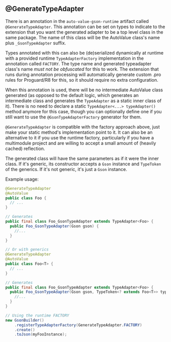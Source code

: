 ## @GenerateTypeAdapter

There is an annotation in the `auto-value-gson-runtime` artifact called `@GenerateTypeAdapter`. This annotation
can be set on types to indicate to the extension that you want the generated adapter to be a top level class in the same
package. The name of this class will be the AutoValue class's name plus `_GsonTypeAdapter` suffix.

Types annotated with this can also be (de)serialized dynamically at runtime with a provided runtime `TypeAdapterFactory`
implementation in the annotation called `FACTORY`. The type name and generated typeadapter class's name *must not be obfuscated*
for this to work. The extension that runs during annotation processing will automatically generate custom
.pro rules for Proguard/R8 for this, so it should require no extra configuration.

When this annotation is used, there will be no intermediate AutoValue class generated (as opposed to the default logic,
which generates an intermediate class and generates the `TypeAdapter` as a static inner class of it). There is no need
to declare a static `TypeAdapter<...> typeAdapter()` method anymore for this case, though you can optionally define
one if you still want to use the `@GsonTypeAdapterFactory` generator for them.

`@GenerateTypeAdapter` is compatible with the factory approach above, just make your static method's implementation
point to it. It can also be an alternative to it if you use the runtime factory, particularly if you
have a multimodule project and are willing to accept a small amount of (heavily cached) reflection.

The generated class will have the same parameters as if it were the inner class. If it's generic, its constructor
accepts a `Gson` instance and `TypeToken` of the generics. If it's not generic, it's just a `Gson` instance.

Example usage:

```java
@GenerateTypeAdapter
@AutoValue
public class Foo {
  // ...
}

// Generates
public final class Foo_GsonTypeAdapter extends TypeAdapter<Foo> {
  public Foo_GsonTypeAdapter(Gson gson) {
    //...
  }
}

// Or with generics
@GenerateTypeAdapter
@AutoValue
public class Foo<T> {
  // ...
}

// Generates
public final class Foo_GsonTypeAdapter extends TypeAdapter<Foo> {
  public Foo_GsonTypeAdapter(Gson gson, TypeToken<? extends Foo<T>> typeToken) {
    //...
  }
}

// Using the runtime FACTORY
new GsonBuilder()
    .registerTypeAdapterFactory(GenerateTypeAdapter.FACTORY)
    .create()
    .toJson(myFooInstance);
```